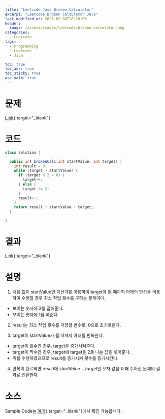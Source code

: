 ```yaml
---
title: "Leetcode Java Broken Calculator"
excerpt: "Leetcode Broken Calculator Java"
last_modified_at: 2023-09-08T18:20:00
header:
  image: /assets/images/leetcode/broken-calculator.png
categories:
  - Leetcode
tags:
  - Programming
  - Leetcode
  - Java

toc: true
toc_ads: true
toc_sticky: true
use_math: true
---
```

# 문제
[Link](https://leetcode.com/problems/broken-calculator){:target="_blank"}

# 코드
```java
class Solution {

  public int brokenCalc(int startValue, int target) {
    int result = 0;
    while (target > startValue) {
      if (target % 2 > 0) {
        target++;
      } else {
        target /= 2;
      }
      result++;
    }
    return result + startValue - target;
  }

}
```

# 결과
[Link](https://leetcode.com/problems/broken-calculator/submissions/1043769239/){:target="_blank"}

# 설명
1. 처음 값이 startValue인 계산기를 이용하여 target이 될 때까지 아래의 연산을 이용하여 수행할 경우 최소 작업 횟수를 구하는 문제이다.
- 보이는 숫자에 2를 곱해준다.
- 보이는 숫자에 1을 뺴준다.

2. result는 최소 작업 횟수를 저장할 변수로, 0으로 초기화한다.

3. target이 startValue가 될 때까지 아래를 반복한다.
- target이 홀수인 경우, target을 증가시켜준다.
- target이 짝수인 경우, target에 target을 2로 나눈 값을 넣어준다.
- 위를 수행하였으므로 result를 증가시켜 횟수를 증가시킨다.

4. 반복이 완료되면 result에 $startValue - target$인 오차 값을 더해 주어진 문제의 결과로 반환한다.

# 소스
Sample Code는 [여기](https://github.com/GracefulSoul/leetcode/blob/master/src/main/java/gracefulsoul/problems/BrokenCalculator.java){:target="_blank"}에서 확인 가능합니다.